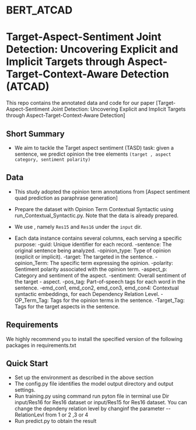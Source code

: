 # BERT_ATCAD

# Target-Aspect-Sentiment Joint Detection: Uncovering Explicit and Implicit Targets through Aspect-Target-Context-Aware Detection (ATCAD)

This repo contains the annotated data and code for our paper [Target-Aspect-Sentiment Joint Detection: Uncovering Explicit and Implicit Targets through Aspect-Target-Context-Aware Detection]


## Short Summary 
- We aim to tackle the Target aspect sentiment  (TASD) task: given a sentence, we predict opinion the tree elements `(target , aspect category, sentiment polarity)`

## Data
- This study adopted the opinion term annotations from [Aspect sentiment quad prediction as paraphrase generation]
- Prepare the dataset with Opinion Term Contextual Syntactic using run_Contextual_Syntactic.py. Note that the data is already prepared.

- We use , namely `Res15` and `Res16` under the `input` dir.
- Each data instance contains several columns, each serving a specific purpose:
    -guid: Unique identifier for each record.
    -sentence: The original sentence being analyzed.
    -opinion_type: Type of opinion (explicit or implicit).
    -target: The targeted in the sentence.
    -opinion_Term: The specific term expressing the opinion.
    -polarity: Sentiment polarity associated with the opinion term.
    -aspect_p: Category and sentiment of the aspect.
    -sentiment: Overall sentiment of the target - aspect.
    -pos_tag: Part-of-speech tags for each word in the sentence.
    -emd_con1, emd_con2, emd_con3, emd_con4: Contextual syntactic embeddings, for each Dependency Relation Level.
    -OP_Term_Tag: Tags for the opinion terms in the sentence.
    -Target_Tag: Tags for the target aspects in the sentence.


## Requirements

We highly recommend you to install the specified version of the following packages  in requirements.txt 


## Quick Start

- Set up the environment as described in the above section
- The config.py file identifies the model output directory and output settings.
- Run training.py using command run pyton file in terminal use Dir input/Res16 for Res16 dataset or input/Res15 for Res16 dataset. You can change the depndeny relation level by changinf the parameter --RelationLevl from 1 or 2 ,3 or 4 
- Run predict.py to obtain the result 


